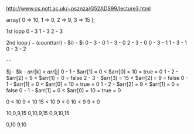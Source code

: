 
http://www.cs.nott.ac.uk/~psznza/G52ADS99/lecture3.html


array(
	0 => 10,
	1 => 0,
	2 => 9,
	3 => 15
);

1st lopp
0 - 3
1 - 3
2 - 3

2nd  loop 
$j - (count($arr) - $i) - $i
0 - 3 - 0
1 - 3 - 0
2 - 3 - 0
0 - 3 - 1
1 - 3 - 1
0 - 3 - 2

--

$j - $k - $arr[$k] < $arr[$j]
0 - 1 - $arr[1] = 0  < $arr[0] = 10 = true  = 0
1 - 2 - $arr[2] = 9  < $arr[1] = 0  = false
2 - 3 - $arr[3] = 15 < $arr[2] = 9  = false
0 - 1 - $arr[1] = 0  < $arr[0] = 10 = true  = 0
1 - 2 - $arr[2] = 9  < $arr[1] = 0  = false
0 - 1 - $arr[1] = 0  < $arr[0] = 10 = true 	= 0

0 	< 10
9 	< 10
15 	< 10
9 	< 0
10 	< 9
9 	< 0


10,0,9,15
0,10,9,15
0,9,10,15


0,10
9,10

